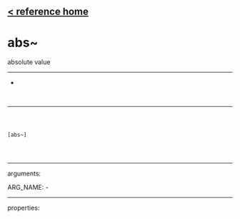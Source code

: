 [< reference home](ceammc_lib.html)
---

# abs~


absolute value

---

-
<br>


---


```



[abs~]


            
```

---
arguments:

ARG_NAME: -<br>

---
properties:


